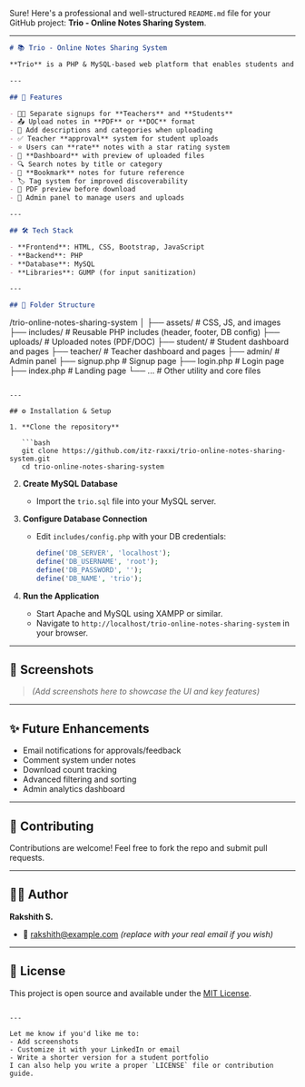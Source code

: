 Sure! Here's a professional and well-structured `README.md` file for your GitHub project: **Trio - Online Notes Sharing System**.

---

```markdown
# 📚 Trio - Online Notes Sharing System

**Trio** is a PHP & MySQL-based web platform that enables students and teachers to share, manage, and rate academic notes. The system supports document uploads, previews, categorization, and administrative approvals, making knowledge-sharing simple and efficient.

---

## 🚀 Features

- 👩‍🏫 Separate signups for **Teachers** and **Students**
- 📤 Upload notes in **PDF** or **DOC** format
- 📝 Add descriptions and categories when uploading
- ✅ Teacher **approval** system for student uploads
- ⭐ Users can **rate** notes with a star rating system
- 📂 **Dashboard** with preview of uploaded files
- 🔍 Search notes by title or category
- 📌 **Bookmark** notes for future reference
- 🏷️ Tag system for improved discoverability
- 📄 PDF preview before download
- 🧑 Admin panel to manage users and uploads

---

## 🛠️ Tech Stack

- **Frontend**: HTML, CSS, Bootstrap, JavaScript
- **Backend**: PHP
- **Database**: MySQL
- **Libraries**: GUMP (for input sanitization)

---

## 📁 Folder Structure

```

/trio-online-notes-sharing-system
│
├── assets/                 # CSS, JS, and images
├── includes/               # Reusable PHP includes (header, footer, DB config)
├── uploads/                # Uploaded notes (PDF/DOC)
├── student/                # Student dashboard and pages
├── teacher/                # Teacher dashboard and pages
├── admin/                  # Admin panel
├── signup.php              # Signup page
├── login.php               # Login page
├── index.php               # Landing page
└── ...                     # Other utility and core files

````

---

## ⚙️ Installation & Setup

1. **Clone the repository**

   ```bash
   git clone https://github.com/itz-raxxi/trio-online-notes-sharing-system.git
   cd trio-online-notes-sharing-system
````

2. **Create MySQL Database**

   * Import the `trio.sql` file into your MySQL server.

3. **Configure Database Connection**

   * Edit `includes/config.php` with your DB credentials:

     ```php
     define('DB_SERVER', 'localhost');
     define('DB_USERNAME', 'root');
     define('DB_PASSWORD', '');
     define('DB_NAME', 'trio');
     ```

4. **Run the Application**

   * Start Apache and MySQL using XAMPP or similar.
   * Navigate to `http://localhost/trio-online-notes-sharing-system` in your browser.

---

## 📸 Screenshots

> *(Add screenshots here to showcase the UI and key features)*

---

## ✨ Future Enhancements

* Email notifications for approvals/feedback
* Comment system under notes
* Download count tracking
* Advanced filtering and sorting
* Admin analytics dashboard

---

## 🤝 Contributing

Contributions are welcome! Feel free to fork the repo and submit pull requests.

---

## 🧑‍💻 Author

**Rakshith S.**


* 📧 [rakshith@example.com](mailto:rakshithsnaravi0143@gmail.com) *(replace with your real email if you wish)*

---

## 📜 License

This project is open source and available under the [MIT License](LICENSE).

```

---

Let me know if you'd like me to:
- Add screenshots
- Customize it with your LinkedIn or email
- Write a shorter version for a student portfolio  
I can also help you write a proper `LICENSE` file or contribution guide.
```
